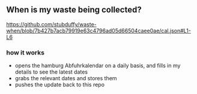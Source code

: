 ## When is my waste being collected?
  https://github.com/stubduffy/waste-when/blob/7b427b7acb79919e63c4796ad05d66504caee0ae/cal.json#L1-L6
  
  ### how it works
  - opens the hamburg Abfuhrkalendar on a daily basis, and fills in my details to see the latest dates
  - grabs the relevant dates and stores them
  - pushes the update back to this repo
  
